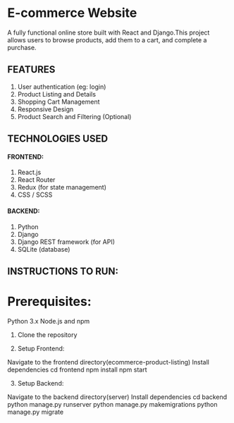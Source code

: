 # E-commerce Website

A fully functional online store built with React and Django.This project allows users to browse products, add them to a cart, and complete a purchase.

## FEATURES

1. User authentication (eg: login)
2. Product Listing and Details
3. Shopping Cart Management
4. Responsive Design
5. Product Search and Filtering (Optional)

## TECHNOLOGIES USED

#### FRONTEND:

1. React.js
2. React Router
3. Redux (for state management)
4. CSS / SCSS

#### BACKEND:

1. Python
2. Django
3. Django REST framework (for API)
4. SQLite (database)

## INSTRUCTIONS TO RUN:

# Prerequisites:

Python 3.x
Node.js and npm

1. Clone the repository

2. Setup Frontend:

Navigate to the frontend directory(ecommerce-product-listing)
Install dependencies
cd frontend
npm install
npm start


3. Setup Backend:

Navigate to the backend directory(server)
Install dependencies
cd backend
python manage.py runserver
python manage.py makemigrations
python manage.py migrate
